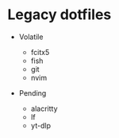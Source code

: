 # Legacy dotfiles

- Volatile
    - fcitx5
    - fish
    - git
    - nvim

- Pending
    - alacritty
    - lf
    - yt-dlp

